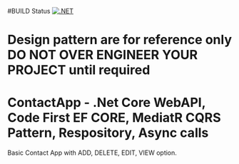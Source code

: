 #BUILD Status
[![.NET](https://github.com/dubeyyogesh10/ContactApp.Api/actions/workflows/dotnet.yml/badge.svg)](https://github.com/dubeyyogesh10/ContactApp.Api/actions/workflows/dotnet.yml)
# Design pattern are for reference only DO NOT OVER ENGINEER YOUR PROJECT until required
# ContactApp - .Net Core WebAPI, Code First EF CORE, MediatR CQRS Pattern, Respository, Async calls
Basic Contact App with ADD, DELETE, EDIT, VIEW option.

